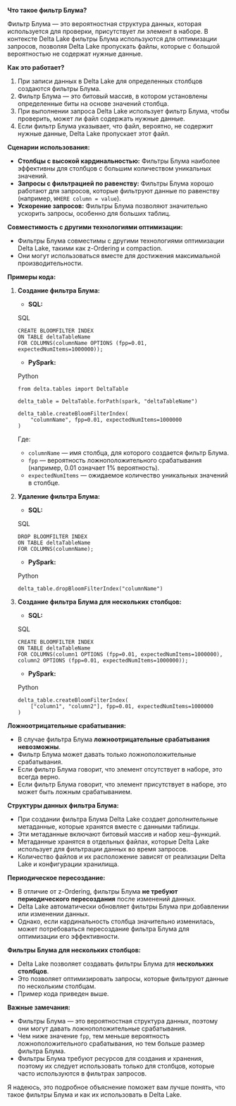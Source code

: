 
**Что такое фильтр Блума?**

Фильтр Блума — это вероятностная структура данных, которая используется для проверки, присутствует ли элемент в наборе. В контексте Delta Lake фильтры Блума используются для оптимизации запросов, позволяя Delta Lake пропускать файлы, которые с большой вероятностью не содержат нужные данные.

**Как это работает?**

1. При записи данных в Delta Lake для определенных столбцов создаются фильтры Блума.
2. Фильтр Блума — это битовый массив, в котором установлены определенные биты на основе значений столбца.
3. При выполнении запроса Delta Lake использует фильтр Блума, чтобы проверить, может ли файл содержать нужные данные.
4. Если фильтр Блума указывает, что файл, вероятно, не содержит нужные данные, Delta Lake пропускает этот файл.

**Сценарии использования:**

- **Столбцы с высокой кардинальностью:** Фильтры Блума наиболее эффективны для столбцов с большим количеством уникальных значений.
- **Запросы с фильтрацией по равенству:** Фильтры Блума хорошо работают для запросов, которые фильтруют данные по равенству (например, `WHERE column = value`).
- **Ускорение запросов:** Фильтры Блума позволяют значительно ускорить запросы, особенно для больших таблиц.

**Совместимость с другими технологиями оптимизации:**

- Фильтры Блума совместимы с другими технологиями оптимизации Delta Lake, такими как z-Ordering и compaction.
- Они могут использоваться вместе для достижения максимальной производительности.

**Примеры кода:**

1. **Создание фильтра Блума:**
    
    - **SQL:**
    
    SQL
    
    ```
    CREATE BLOOMFILTER INDEX
    ON TABLE deltaTableName
    FOR COLUMNS(columnName OPTIONS (fpp=0.01, expectedNumItems=1000000));
    ```
    
    - **PySpark:**
    
    Python
    
    ```
    from delta.tables import DeltaTable
    
    delta_table = DeltaTable.forPath(spark, "deltaTableName")
    
    delta_table.createBloomFilterIndex(
        "columnName", fpp=0.01, expectedNumItems=1000000
    )
    ```
    
    Где:
    
    - `columnName` — имя столбца, для которого создается фильтр Блума.
    - `fpp` — вероятность ложноположительного срабатывания (например, 0.01 означает 1% вероятность).
    - `expectedNumItems` — ожидаемое количество уникальных значений в столбце.
2. **Удаление фильтра Блума:**
    
    - **SQL:**
    
    SQL
    
    ```
    DROP BLOOMFILTER INDEX
    ON TABLE deltaTableName
    FOR COLUMNS(columnName);
    ```
    
    - **PySpark:**
    
    Python
    
    ```
    delta_table.dropBloomFilterIndex("columnName")
    ```
    
3. **Создание фильтра Блума для нескольких столбцов:**
    
    - **SQL:**
    
    SQL
    
    ```
    CREATE BLOOMFILTER INDEX
    ON TABLE deltaTableName
    FOR COLUMNS(column1 OPTIONS (fpp=0.01, expectedNumItems=1000000), column2 OPTIONS (fpp=0.01, expectedNumItems=1000000));
    ```
    
    - **PySpark:**
    
    Python
    
    ```
    delta_table.createBloomFilterIndex(
        ["column1", "column2"], fpp=0.01, expectedNumItems=1000000
    )
    ```
    

**Ложноотрицательные срабатывания:**

- В случае фильтра Блума **ложноотрицательные срабатывания невозможны**.
- Фильтр Блума может давать только ложноположительные срабатывания.
- Если фильтр Блума говорит, что элемент отсутствует в наборе, это всегда верно.
- Если фильтр Блума говорит, что элемент присутствует в наборе, это может быть ложным срабатыванием.

**Структуры данных фильтра Блума:**

- При создании фильтра Блума Delta Lake создает дополнительные метаданные, которые хранятся вместе с данными таблицы.
- Эти метаданные включают битовый массив и набор хеш-функций.
- Метаданные хранятся в отдельных файлах, которые Delta Lake использует для фильтрации данных во время запросов.
- Количество файлов и их расположение зависят от реализации Delta Lake и конфигурации хранилища.

**Периодическое пересоздание:**

- В отличие от z-Ordering, фильтры Блума **не требуют периодического пересоздания** после изменений данных.
- Delta Lake автоматически обновляет фильтры Блума при добавлении или изменении данных.
- Однако, если кардинальность столбца значительно изменилась, может потребоваться пересоздание фильтра Блума для оптимизации его эффективности.

**Фильтры Блума для нескольких столбцов:**

- Delta Lake позволяет создавать фильтры Блума для **нескольких столбцов**.
- Это позволяет оптимизировать запросы, которые фильтруют данные по нескольким столбцам.
- Пример кода приведен выше.

**Важные замечания:**

- Фильтры Блума — это вероятностная структура данных, поэтому они могут давать ложноположительные срабатывания.
- Чем ниже значение `fpp`, тем меньше вероятность ложноположительного срабатывания, но тем больше размер фильтра Блума.
- Фильтры Блума требуют ресурсов для создания и хранения, поэтому их следует использовать только для столбцов, которые часто используются в фильтрах запросов.

Я надеюсь, это подробное объяснение поможет вам лучше понять, что такое фильтры Блума и как их использовать в Delta Lake.